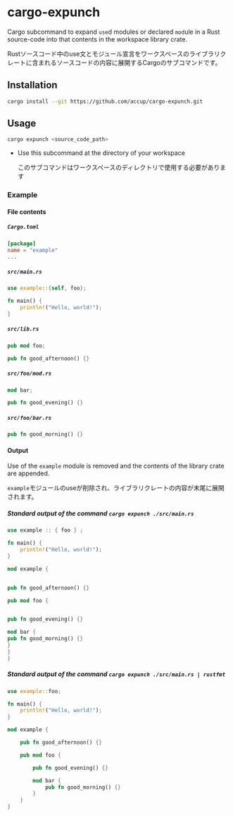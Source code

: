 # cargo-expunch

Cargo subcommand to expand `use`d modules or declared `mod`ule in a Rust source-code into that contents in the workspace library crate.

Rustソースコード中のuse文とモジュール宣言をワークスペースのライブラリクレートに含まれるソースコードの内容に展開するCargoのサブコマンドです。

## Installation
```sh
cargo install --git https://github.com/accup/cargo-expunch.git
```

## Usage
```sh
cargo expunch <source_code_path>
```

* Use this subcommand at the directory of your workspace

    このサブコマンドはワークスペースのディレクトリで使用する必要があります

### Example
#### File contents
##### `Cargo.toml`
```toml
[package]
name = "example"
...
```

##### `src/main.rs`
```rs
use example::{self, foo};

fn main() {
    println!("Hello, world!");
}
```

##### `src/lib.rs`
```rs
pub mod foo;

pub fn good_afternoon() {}
```

##### `src/foo/mod.rs`
```rs
mod bar;

pub fn good_evening() {}
```

##### `src/foo/bar.rs`
```rs
pub fn good_morning() {}
```

#### Output

Use of the `example` module is removed and the contents of the library crate are appended.

`example`モジュールのuseが削除され、ライブラリクレートの内容が末尾に展開されます。

##### Standard output of the command `cargo expunch ./src/main.rs`
```rs
use example :: { foo } ;

fn main() {
    println!("Hello, world!");
}

mod example {


pub fn good_afternoon() {}

pub mod foo {


pub fn good_evening() {}

mod bar {
pub fn good_morning() {}
}
}
}
```

##### Standard output of the command `cargo expunch ./src/main.rs | rustfmt`
```rs
use example::foo;

fn main() {
    println!("Hello, world!");
}

mod example {

    pub fn good_afternoon() {}

    pub mod foo {

        pub fn good_evening() {}

        mod bar {
            pub fn good_morning() {}
        }
    }
}
```
